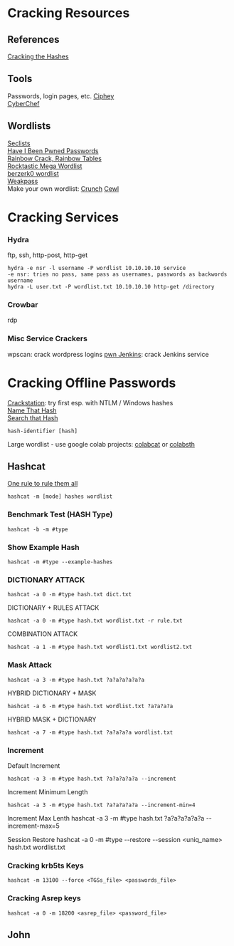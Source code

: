 # Cracking Resources 
## References 
[Cracking the Hashes](https://zweilosec.gitbook.io/hackers-rest/os-agnostic/password-cracking/cracking-the-hashes)   

## Tools
Passwords, login pages, etc.
[Ciphey](https://github.com/Ciphey/Ciphey)  
[CyberChef](https://gchq.github.io/CyberChef/)  

## Wordlists   
[Seclists](https://github.com/danielmiessler/SecLists)   
[Have I Been Pwned Passwords](https://haveibeenpwned.com/Passwords)   
[Rainbow Crack, Rainbow Tables](http://project-rainbowcrack.com/table.htm)   
[Rocktastic Mega Wordlist](https://labs.nettitude.com/tools/rocktastic/)  
[berzerk0 wordlist](https://www.hack3r.com/forum-topic/wikipedia-wordlist)   
[Weakpass](https://www.hack3r.com/forum-topic/wikipedia-wordlist)   
Make your own wordlist: [Crunch](https://sourceforge.net/projects/crunch-wordlist/)  [Cewl](https://github.com/digininja/cewl)  

# Cracking Services   

### Hydra
ftp, ssh, http-post, http-get 

    hydra -e nsr -l username -P wordlist 10.10.10.10 service   
    -e nsr: tries no pass, same pass as usernames, passwords as backwords username  
    hydra -L user.txt -P wordlist.txt 10.10.10.10 http-get /directory  
    
### Crowbar 
rdp  

### Misc Service Crackers  
wpscan: crack wordpress logins 
[pwn Jenkins](https://github.com/Scr1ptK1ddie/pwn_jenkins): crack Jenkins service  


# Cracking Offline Passwords  
[Crackstation](https://crackstation.net/): try first esp. with NTLM / Windows hashes      
[Name That Hash](https://nth.skerritt.blog/)   
[Search that Hash](https://github.com/HashPals/Search-That-Hash)
 
    hash-identifier [hash]     


Large wordlist - use google colab projects: [colabcat](https://github.com/someshkar/colabcat) or [colabsth](https://github.com/vaishnavpardhi/colabsth/) 
 
 
## Hashcat 
[One rule to rule them all](https://github.com/NotSoSecure/password_cracking_rules)  

    hashcat -m [mode] hashes wordlist   
### Benchmark Test (HASH Type)

    hashcat -b -m #type
### Show Example Hash 

    hashcat -m #type --example-hashes
### DICTIONARY ATTACK

    hashcat -a 0 -m #type hash.txt dict.txt

DICTIONARY + RULES ATTACK

    hashcat -a 0 -m #type hash.txt wordlist.txt -r rule.txt  
    
    
COMBINATION ATTACK

    hashcat -a 1 -m #type hash.txt wordlist1.txt wordlist2.txt 
   
   
### Mask Attack

    hashcat -a 3 -m #type hash.txt ?a?a?a?a?a?a

HYBRID DICTIONARY + MASK

    hashcat -a 6 -m #type hash.txt wordlist.txt ?a?a?a?a

HYBRID MASK + DICTIONARY

    hashcat -a 7 -m #type hash.txt ?a?a?a?a wordlist.txt  
   

### Increment

Default Increment

    hashcat -a 3 -m #type hash.txt ?a?a?a?a?a --increment

Increment Minimum Length

    hashcat -a 3 -m #type hash.txt ?a?a?a?a?a --increment-min=4

Increment Max Lenth
    hashcat -a 3 -m #type hash.txt ?a?a?a?a?a?a --increment-max=5

Session Restore 
    hashcat -a 0 -m #type --restore --session <uniq_name> hash.txt wordlist.txt


### Cracking krb5ts Keys

    hashcat -m 13100 --force <TGSs_file> <passwords_file>

### Cracking Asrep keys

    hashcat -a 0 -m 18200 <asrep_file> <password_file> 

    
    

## John   
 

